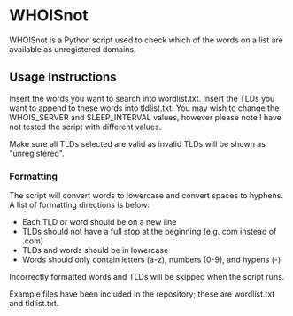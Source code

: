 # WHOISnot
WHOISnot is a Python script used to check which of the words on a list are available as unregistered domains.

## Usage Instructions
Insert the words you want to search into wordlist.txt.
Insert the TLDs you want to append to these words into tldlist.txt.
You may wish to change the WHOIS_SERVER and SLEEP_INTERVAL values, however please note I have not tested the script with different values.

Make sure all TLDs selected are valid as invalid TLDs will be shown as "unregistered".

### Formatting

The script will convert words to lowercase and convert spaces to hyphens. A list of formatting directions is below:

- Each TLD or word should be on a new line
- TLDs should not have a full stop at the beginning (e.g. com instead of .com)
- TLDs and words should be in lowercase
- Words should only contain letters (a-z), numbers (0-9), and hypens (-)

Incorrectly formatted words and TLDs will be skipped when the script runs.

Example files have been included in the repository; these are wordlist.txt and tldlist.txt.
